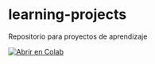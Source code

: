 # learning-projects
Repositorio para proyectos de aprendizaje

[![Abrir en Colab](https://colab.research.google.com/assets/colab-badge.svg)](https://colab.research.google.com/github/CAlvarezLock/learning-projects/blob/main/Data_Analysis.ipynb)


